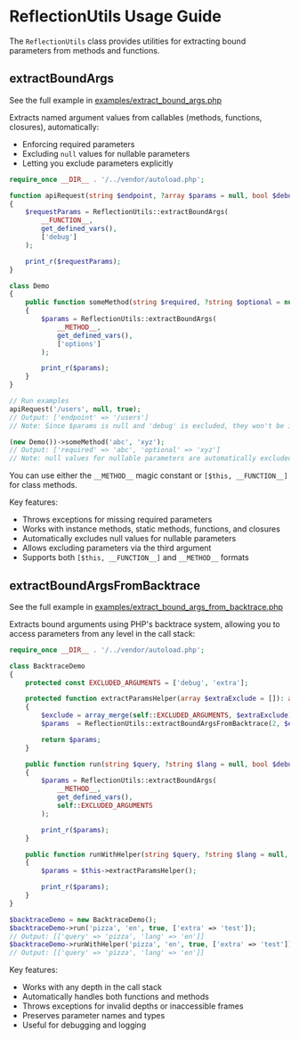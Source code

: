 # ReflectionUtils Usage Guide

The `ReflectionUtils` class provides utilities for extracting bound parameters from methods and functions.

## extractBoundArgs

See the full example in [examples/extract_bound_args.php](../examples/extract_bound_args.php)

Extracts named argument values from callables (methods, functions, closures), automatically:

- Enforcing required parameters
- Excluding `null` values for nullable parameters
- Letting you exclude parameters explicitly

```php
require_once __DIR__ . '/../vendor/autoload.php';

function apiRequest(string $endpoint, ?array $params = null, bool $debug = false)
{
    $requestParams = ReflectionUtils::extractBoundArgs(
        __FUNCTION__,
        get_defined_vars(),
        ['debug']
    );

    print_r($requestParams);
}

class Demo
{
    public function someMethod(string $required, ?string $optional = null, array $options = [])
    {
        $params = ReflectionUtils::extractBoundArgs(
            __METHOD__,
            get_defined_vars(),
            ['options']
        );

        print_r($params);
    }
}

// Run examples
apiRequest('/users', null, true);
// Output: ['endpoint' => '/users']
// Note: Since $params is null and 'debug' is excluded, they won't be included in the result

(new Demo())->someMethod('abc', 'xyz');
// Output: ['required' => 'abc', 'optional' => 'xyz']
// Note: null values for nullable parameters are automatically excluded
```

You can use either the `__METHOD__` magic constant or `[$this, __FUNCTION__]` for class methods.

Key features:
- Throws exceptions for missing required parameters
- Works with instance methods, static methods, functions, and closures
- Automatically excludes null values for nullable parameters
- Allows excluding parameters via the third argument
- Supports both `[$this, __FUNCTION__]` and `__METHOD__` formats

## extractBoundArgsFromBacktrace

See the full example in [examples/extract_bound_args_from_backtrace.php](../examples/extract_bound_args_from_backtrace.php)

Extracts bound arguments using PHP's backtrace system, allowing you to access parameters from any level in the call stack:

```php
require_once __DIR__ . '/../vendor/autoload.php';

class BacktraceDemo
{
    protected const EXCLUDED_ARGUMENTS = ['debug', 'extra'];

    protected function extractParamsHelper(array $extraExclude = []): array
    {
        $exclude = array_merge(self::EXCLUDED_ARGUMENTS, $extraExclude);
        $params  = ReflectionUtils::extractBoundArgsFromBacktrace(2, $exclude);

        return $params;
    }

    public function run(string $query, ?string $lang = null, bool $debug = false, array $extra = []): void
    {
        $params = ReflectionUtils::extractBoundArgs(
            __METHOD__,
            get_defined_vars(),
            self::EXCLUDED_ARGUMENTS
        );

        print_r($params);
    }

    public function runWithHelper(string $query, ?string $lang = null, bool $debug = false, array $extra = []): void
    {
        $params = $this->extractParamsHelper();

        print_r($params);
    }
}

$backtraceDemo = new BacktraceDemo();
$backtraceDemo->run('pizza', 'en', true, ['extra' => 'test']);
// Output: [['query' => 'pizza', 'lang' => 'en']]
$backtraceDemo->runWithHelper('pizza', 'en', true, ['extra' => 'test']);
// Output: [['query' => 'pizza', 'lang' => 'en']]
```

Key features:
- Works with any depth in the call stack
- Automatically handles both functions and methods
- Throws exceptions for invalid depths or inaccessible frames
- Preserves parameter names and types
- Useful for debugging and logging 